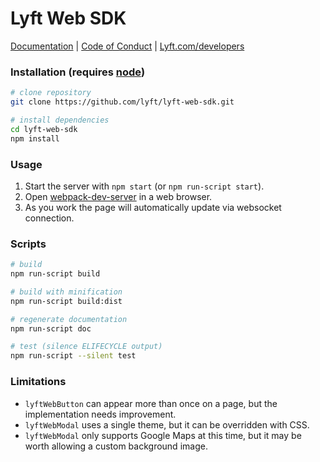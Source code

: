 # Lyft Web SDK

[Documentation](https://github.com/lyft/lyft-web-sdk/blob/master/doc/README.md)
 | [Code of Conduct](https://github.com/lyft/lyft-web-sdk/blob/master/CODE_OF_CONDUCT.md)
 | [Lyft.com/developers](https://www.lyft.com/developers)

### Installation (requires [node](https://nodejs.org))

```bash
# clone repository
git clone https://github.com/lyft/lyft-web-sdk.git

# install dependencies
cd lyft-web-sdk
npm install
```

### Usage

1. Start the server with `npm start` (or `npm run-script start`).
2. Open [webpack-dev-server](http://localhost:8080/webpack-dev-server/) in a web browser.
3. As you work the page will automatically update via websocket connection.

### Scripts
```bash
# build
npm run-script build

# build with minification
npm run-script build:dist

# regenerate documentation
npm run-script doc

# test (silence ELIFECYCLE output)
npm run-script --silent test
```

### Limitations
- `lyftWebButton` can appear more than once on a page, but the implementation needs improvement.
- `lyftWebModal` uses a single theme, but it can be overridden with CSS.
- `lyftWebModal` only supports Google Maps at this time, but it may be worth allowing a custom background image.
